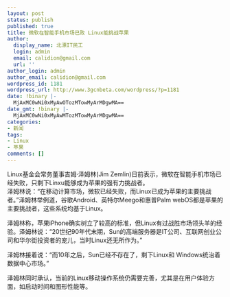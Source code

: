 ```yaml
---
layout: post
status: publish
published: true
title: 微软在智能手机市场已败 Linux能挑战苹果
author:
  display_name: 北漂IT民工
  login: admin
  email: calidion@gmail.com
  url: ''
author_login: admin
author_email: calidion@gmail.com
wordpress_id: 1181
wordpress_url: http://www.3gcnbeta.com/wordpress/?p=1181
date: !binary |-
  MjAxMC0wNi0xMyAwOTozMTowMyArMDgwMA==
date_gmt: !binary |-
  MjAxMC0wNi0xMyAwMTozMTowMyArMDgwMA==
categories:
- 新闻
tags:
- Linux
- 苹果
comments: []
---
```

<p>Linux基金会常务董事吉姆&middot;泽姆林(Jim Zemlin)日前表示，微软在智能手机市场已经失败，只剩下Linxu能够成为苹果的强有力挑战者。<br />
泽姆林说：&ldquo;在移动计算市场，微软已经失败，而Linux已成为苹果的主要挑战者。&rdquo;泽姆林举例道，谷歌Android、英特尔Meego和惠普Palm webOS都是苹果的主要挑战者，这些系统均基于Linux。</p>
<p>泽姆林称，苹果iPhone确实树立了较高的标准，但Linux有过战胜市场领头羊的经验。泽姆林说：&ldquo;20世纪90年代末期，Sun的高端服务器是IT公司、互联网创业公司和华尔街投资者的宠儿，当时Linux还无所作为。&rdquo;</p>
<p>泽姆林接着说：&ldquo;而10年之后，Sun已经不存在了，剩下Linux和 Windows统治着数据中心市场。&rdquo;</p>
<p>泽姆林同时承认，当前的Linux移动操作系统仍需要完善，尤其是在用户体验方面，如启动时间和图形性能等。</p>
